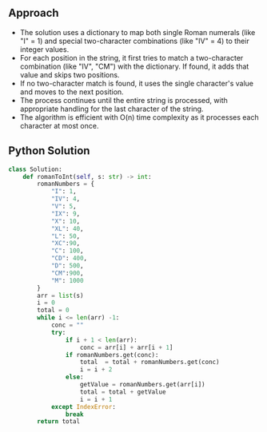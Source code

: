 ## Approach

- The solution uses a dictionary to map both single Roman numerals (like "I" = 1) and special two-character combinations (like "IV" = 4) to their integer values.
- For each position in the string, it first tries to match a two-character combination (like "IV", "CM") with the dictionary. If found, it adds that value and skips two positions.
- If no two-character match is found, it uses the single character's value and moves to the next position.
- The process continues until the entire string is processed, with appropriate handling for the last character of the string.
- The algorithm is efficient with O(n) time complexity as it processes each character at most once.

## Python Solution

```python
class Solution:
    def romanToInt(self, s: str) -> int:
        romanNumbers = {
            "I": 1,
            "IV": 4,
            "V": 5,
            "IX": 9,
            "X": 10,
            "XL": 40,
            "L": 50,
            "XC":90,
            "C": 100,
            "CD": 400,
            "D": 500,
            "CM":900,
            "M": 1000
        }
        arr = list(s)
        i = 0
        total = 0
        while i <= len(arr) -1:
            conc = ""
            try:
                if i + 1 < len(arr):
                    conc = arr[i] + arr[i + 1]
                if romanNumbers.get(conc):
                    total  = total + romanNumbers.get(conc)
                    i = i + 2
                else:
                    getValue = romanNumbers.get(arr[i])
                    total = total + getValue
                    i = i + 1
            except IndexError:
                break
        return total
```
